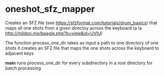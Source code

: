 # oneshot_sfz_mapper

Creates an SFZ file (see https://sfzformat.com/tutorials/drum_basics) that maps
all one shots from a given directoy across the keyboard (a la
http://mildon.me/beagle.php?b=view&id=UVIU)

The function process_one_dir takes as input a path to one directory of one shots
it creates an SFZ file that maps the one shots across the keyboard to adjacent
keys

__main__ runs process_one_dir for every subdirectory in a root directory for
batch processing

